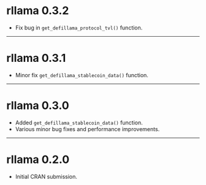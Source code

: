# rllama 0.3.2

* Fix bug in `get_defillama_protocol_tvl()` function.

---

# rllama 0.3.1

* Minor fix `get_defillama_stablecoin_data()` function.

---
# rllama 0.3.0

* Added `get_defillama_stablecoin_data()` function.
* Various minor bug fixes and performance improvements.

---

# rllama 0.2.0

* Initial CRAN submission.
